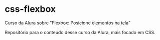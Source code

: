 # css-flexbox
Curso da Alura sobre "Flexbox: Posicione elementos na tela"

Repositório para o conteúdo desse curso da Alura, mais focado em CSS.
